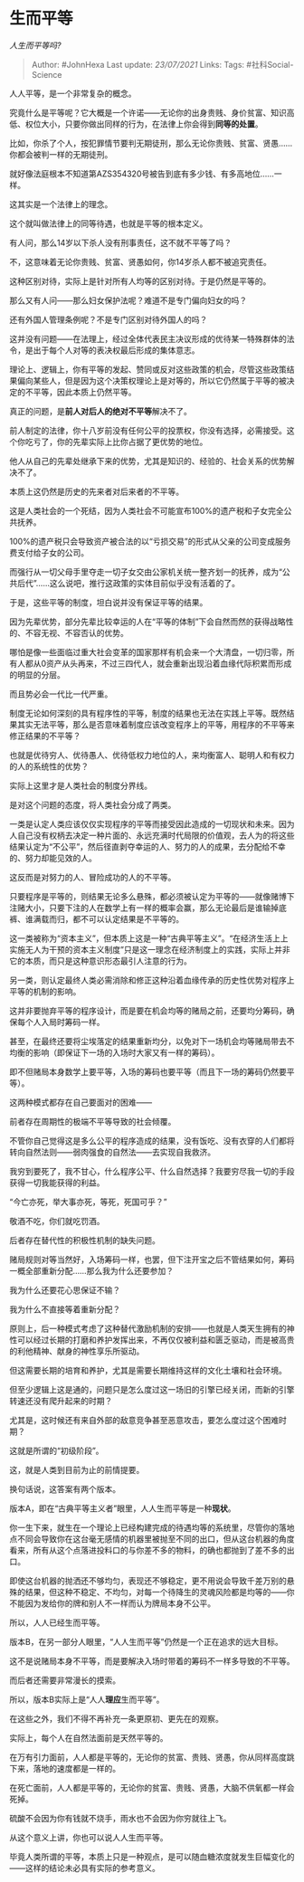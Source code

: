 # 生而平等
*人生而平等吗?*

> Author: #JohnHexa
Last update: *23/07/2021* 
Links:
Tags: #社科Social-Science 

 
人人平等，是一个非常复杂的概念。

究竟什么是平等呢？它大概是一个许诺——无论你的出身贵贱、身价贫富、知识高低、权位大小，只要你做出同样的行为，在法律上你会得到**同等的处置**。

比如，你杀了个人，按犯罪情节要判无期徒刑，那么无论你贵贱、贫富、贤愚……你都会被判一样的无期徒刑。

就好像法庭根本不知道第AZS354320号被告到底有多少钱、有多高地位……一样。

这其实是一个法律上的理念。

这个就叫做法律上的同等待遇，也就是平等的根本定义。

有人问，那么14岁以下杀人没有刑事责任，这不就不平等了吗？

不，这意味着无论你贵贱、贫富、贤愚如何，你14岁杀人都不被追究责任。

这种区别对待，实际上是针对所有人均等的区别对待。于是仍然是平等的。

那么又有人问——那么妇女保护法呢？难道不是专门偏向妇女的吗？

还有外国人管理条例呢？不是专门区别对待外国人的吗？

这并没有问题——在法理上，经过全体代表民主决议形成的优待某一特殊群体的法令，是出于每个人对等的表决权最后形成的集体意志。

理论上、逻辑上，你有平等的发起、赞同或反对这些政策的机会，尽管这些政策结果偏向某些人，但是因为这个决策权理论上是对等的，所以它仍然属于平等的被决定的不平等，因此本质上仍然平等。

真正的问题，是**前人对后人的绝对不平等**解决不了。

前人制定的法律，你十八岁前没有任何公平的投票权，你没有选择，必需接受。这个你吃亏了，你的先辈实际上比你占据了更优势的地位。

他人从自己的先辈处继承下来的优势，尤其是知识的、经验的、社会关系的优势解决不了。

本质上这仍然是历史的先来者对后来者的不平等。

这是人类社会的一个死结，因为人类社会不可能宣布100%的遗产税和子女完全公共抚养。

100%的遗产税只会导致资产被合法的以“亏损交易”的形式从父亲的公司变成服务费支付给子女的公司。

而强行从一切父母手里夺走一切子女交由公家机关统一整齐划一的抚养，成为“公共后代”……这么说吧，推行这政策的实体目前似乎没有活着的了。

于是，这些平等的制度，坦白说并没有保证平等的结果。

因为先辈优势，部分先辈比较幸运的人在“平等的体制”下会自然而然的获得战略性的、不容无视、不容否认的优势。

哪怕是像一些面临过重大社会变革的国家那样有机会来一个大清盘，一切归零，所有人都从0资产从头再来，不过三四代人，就会重新出现沿着血缘代际积累而形成的明显的分层。

而且势必会一代比一代严重。

制度无论如何深刻的具有程序性的平等，制度的结果也无法在实践上平等。既然结果其实无法平等，那么是否意味着制度应该改变程序上的平等，用程序的不平等来修正结果的不平等？

也就是优待穷人、优待愚人、优待低权力地位的人，来均衡富人、聪明人和有权力的人的系统性的优势？

实际上这里才是人类社会的制度分界线。

是对这个问题的态度，将人类社会分成了两类。

一类是认定人类应该仅仅实现程序的平等而接受因此造成的一切现状和未来。因为人自己没有权柄去决定一种片面的、永远充满时代局限的价值观，去人为的将这些结果认定为“不公平”，然后径直剥夺幸运的人、努力的人的成果，去分配给不幸的、努力却能见效的人。

这反而是对努力的人、冒险成功的人的不平等。

只要程序是平等的，则结果无论多么悬殊，都必须被认定为平等的——就像赌博下注赌大小，只要下注的人在数学上有一样的概率会赢，那么无论最后是谁输掉底裤、谁满载而归，都不可以认定结果是不平等的。

这一类被称为“资本主义”，但本质上这是一种“古典平等主义”。“在经济生活上上实施无人为干预的资本主义制度”只是这一理念在经济制度上的实践，实际上并非它的本质，而只是这种意识形态最引人注意的行为。

另一类，则认定最终人类必需消除和修正这种沿着血缘传承的历史性优势对程序上平等的机制的影响。

这并非要抛弃平等的程序设计，而是要在机会均等的赌局之前，还要均分筹码，确保每个人入局时筹码一样。

甚至，在最终还要将尘埃落定的结果重新均分，以免对下一场机会均等赌局带去不均衡的影响（即保证下一场的入场时大家又有一样的筹码）。

即不但赌局本身数学上要平等，入场的筹码也要平等（而且下一场的筹码仍然要平等）。

  


这两种模式都存在自己要面对的困难——

前者存在周期性的极端不平等导致的社会倾覆。

不管你自己觉得这是多么公平的程序造成的结果，没有饭吃、没有衣穿的人们都将转向自然法则——弱肉强食的自然法——去实现自我救济。

我穷到要死了，我不甘心，什么程序公平、什么自然选择？我要穷尽我一切的手段获得一切我能获得的利益。

“今亡亦死，举大事亦死，等死，死国可乎？”

敬酒不吃，你们就吃罚酒。

后者存在替代性的积极性机制的缺失问题。

赌局规则对等当然好，入场筹码一样，也罢，但下注开宝之后不管结果如何，筹码一概全部重新分配……那么我为什么还要参加？

我为什么还要花心思保证不输？

我为什么不直接等着重新分配？

原则上，后一种模式考虑了这种替代激励机制的安排——也就是人类天生拥有的神性可以经过长期的打磨和养护发挥出来，不再仅仅被利益和匮乏驱动，而是被高贵的利他精神、献身的神性享乐所驱动。

但这需要长期的培育和养护，尤其是需要长期维持这样的文化土壤和社会环境。

但至少逻辑上这是通的，问题只是怎么度过这一场旧的引擎已经关闭，而新的引擎转速还没有爬升起来的时期？

尤其是，这时候还有来自外部的敌意竞争甚至恶意攻击，要怎么度过这个困难时期？

这就是所谓的“初级阶段”。

这，就是人类到目前为止的前情提要。

换句话说，这答案有两个版本。

版本A，即在“古典平等主义者”眼里，人人生而平等是一种**现状**。

你一生下来，就生在一个理论上已经构建完成的待遇均等的系统里，尽管你的落地点不同会导致你在这台毫无感情的机器里被抛至不同的出口，但从这台机器的角度看来，所有从这个点落进投料口的与你差不多的物料，的确也都抛到了差不多的出口。

即使这台机器的抛洒还不够均匀，表现还不够稳定，更不用说会导致千差万别的悬殊的结果，但这种不稳定、不均匀，对每一个待降生的灵魂风险都是均等的——你不能因为发给你的牌和别人不一样而认为牌局本身不公平。

所以，人人已经生而平等。

版本B，在另一部分人眼里，“人人生而平等”仍然是一个正在追求的远大目标。

这不是说赌局本身不平等，而是要解决入场时带着的筹码不一样多导致的不平等。

而后者还需要非常漫长的摸索。

所以，版本B实际上是“人人**理应**生而平等”。

在这些之外，我们不得不再补充一条更原初、更先在的观察。

实际上，每个人在自然法面前是天然平等的。

在万有引力面前，人人都是平等的，无论你的贫富、贵贱、贤愚，你从同样高度跳下来，落地的速度都是一样的。

在死亡面前，人人都是平等的，无论你的贫富、贵贱、贤愚，大脑不供氧都一样会死掉。

硫酸不会因为你有钱就不烧手，雨水也不会因为你穷就往上飞。

从这个意义上讲，你也可以说人人生而平等。

毕竟人类所谓的平等，本质上只是一种观点，是可以随血糖浓度就发生巨幅变化的——这样的结论未必具有实际的参考意义。



